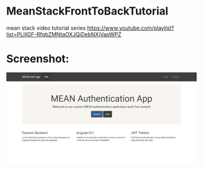 # MeanStackFrontToBackTutorial
mean stack video tutorial series https://www.youtube.com/playlist?list=PLillGF-RfqbZMNtaOXJQiDebNXjVapWPZ

# Screenshot:

![Alt text](/screenshot/screenshot.png?raw=true "Optional Title")